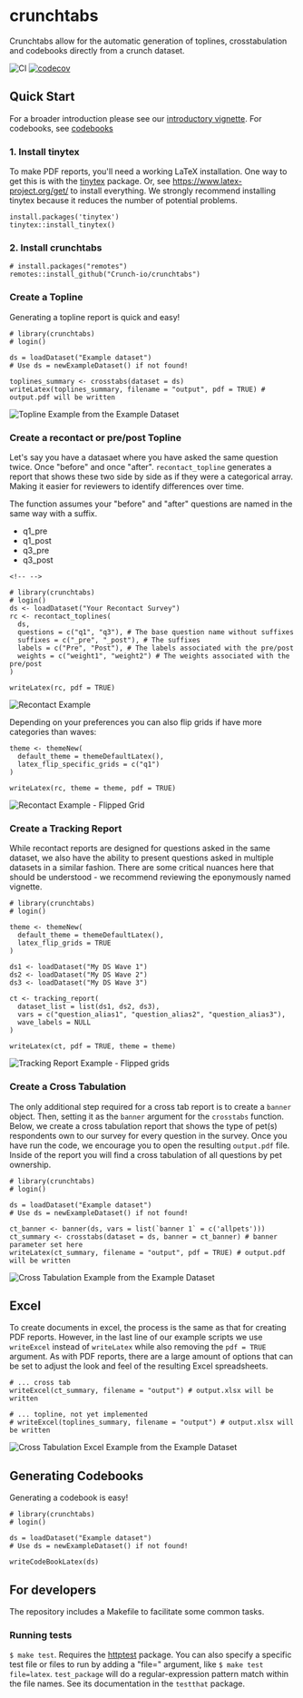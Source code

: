 # crunchtabs

Crunchtabs allow for the automatic generation of toplines, crosstabulation and codebooks directly from a crunch dataset.

![CI](https://github.com/Crunch-io/crunchtabs/workflows/CI/badge.svg?branch=master) [![codecov](https://codecov.io/gh/Crunch-io/crunchtabs/branch/master/graph/badge.svg)](https://codecov.io/gh/Crunch-io/crunchtabs)

## Quick Start

For a broader introduction please see our [introductory vignette](https://crunch-io.github.io/crunchtabs/articles/Overview.html). For codebooks, see [codebooks](https://crunch-io.github.io/crunchtabs/articles/Codebooks.html)

### 1. Install tinytex

To make PDF reports, you'll need a working LaTeX installation. One way to get this is with the [tinytex](https://yihui.name/tinytex/) package. Or, see <https://www.latex-project.org/get/> to install everything. We strongly recommend installing tinytex because it reduces the number of potential problems.

    install.packages('tinytex')
    tinytex::install_tinytex()

### 2. Install crunchtabs

    # install.packages("remotes")
    remotes::install_github("Crunch-io/crunchtabs")

### Create a Topline

Generating a topline report is quick and easy!

    # library(crunchtabs)
    # login()

    ds = loadDataset("Example dataset")
    # Use ds = newExampleDataset() if not found!

    toplines_summary <- crosstabs(dataset = ds)
    writeLatex(toplines_summary, filename = "output", pdf = TRUE) # output.pdf will be written 

![Topline Example from the Example Dataset](vignettes/example-001-topline.png)

### Create a recontact or pre/post Topline

Let's say you have a datasaet where you have asked the same question twice. Once "before" and once "after". `recontact_topline` generates a report that shows these two side by side as if they were a categorical array. Making it easier for reviewers to identify differences over time.

The function assumes your "before" and "after" questions are named in the same way with a suffix.

-   q1_pre
-   q1_post
-   q3_pre
-   q3_post

```{=html}
<!-- -->
```
    # library(crunchtabs)
    # login()
    ds <- loadDataset("Your Recontact Survey")
    rc <- recontact_toplines(
      ds, 
      questions = c("q1", "q3"), # The base question name without suffixes
      suffixes = c("_pre", "_post"), # The suffixes
      labels = c("Pre", "Post"), # The labels associated with the pre/post
      weights = c("weight1", "weight2") # The weights associated with the pre/post
    )

    writeLatex(rc, pdf = TRUE)

![Recontact Example](vignettes/example-012-recontact-default.png)

Depending on your preferences you can also flip grids if have more categories than waves:

    theme <- themeNew(
      default_theme = themeDefaultLatex(), 
      latex_flip_specific_grids = c("q1")
    )

    writeLatex(rc, theme = theme, pdf = TRUE)

![Recontact Example - Flipped Grid](vignettes/example-013-recontact-flipped-grid.png)

### Create a Tracking Report

While recontact reports are designed for questions asked in the same dataset, we also have the ability to present questions asked in multiple datasets in a similar fashion. There are some critical nuances here that should be understood - we recommend reviewing the eponymously named vignette. 

    # library(crunchtabs)
    # login() 
    
    theme <- themeNew(
      default_theme = themeDefaultLatex(), 
      latex_flip_grids = TRUE
    )
    
    ds1 <- loadDataset("My DS Wave 1")
    ds2 <- loadDataset("My DS Wave 2")
    ds3 <- loadDataset("My DS Wave 3")
    
    ct <- tracking_report(
      dataset_list = list(ds1, ds2, ds3), 
      vars = c("question_alias1", "question_alias2", "question_alias3"),
      wave_labels = NULL
    )
    
    writeLatex(ct, pdf = TRUE, theme = theme)


![Tracking Report Example - Flipped grids](vignettes/example-016-tracking-report.png)  

### Create a Cross Tabulation

The only additional step required for a cross tab report is to create a `banner` object. Then, setting it as the `banner` argument for the `crosstabs` function. Below, we create a cross tabulation report that shows the type of pet(s) respondents own to our survey for every question in the survey. Once you have run the code, we encourage you to open the resulting `output.pdf` file. Inside of the report you will find a cross tabulation of all questions by pet ownership.

    # library(crunchtabs)
    # login()

    ds = loadDataset("Example dataset")
    # Use ds = newExampleDataset() if not found!

    ct_banner <- banner(ds, vars = list(`banner 1` = c('allpets')))
    ct_summary <- crosstabs(dataset = ds, banner = ct_banner) # banner parameter set here
    writeLatex(ct_summary, filename = "output", pdf = TRUE) # output.pdf will be written 

![Cross Tabulation Example from the Example Dataset](vignettes/example-002-crosstabs.png)

## Excel

To create documents in excel, the process is the same as that for creating PDF reports. However, in the last line of our example scripts we use `writeExcel` instead of `writeLatex` while also removing the `pdf = TRUE` argument. As with PDF reports, there are a large amount of options that can be set to adjust the look and feel of the resulting Excel spreadsheets.

    # ... cross tab
    writeExcel(ct_summary, filename = "output") # output.xlsx will be written 

    # ... topline, not yet implemented
    # writeExcel(toplines_summary, filename = "output") # output.xlsx will be written 

![Cross Tabulation Excel Example from the Example Dataset](vignettes/example-003-excel-ct.png)

## Generating Codebooks

Generating a codebook is easy!

    # library(crunchtabs)
    # login()

    ds = loadDataset("Example dataset")
    # Use ds = newExampleDataset() if not found!

    writeCodeBookLatex(ds)

## For developers

The repository includes a Makefile to facilitate some common tasks.

### Running tests

`$ make test`. Requires the [httptest](https://github.com/nealrichardson/httptest) package. You can also specify a specific test file or files to run by adding a "file=" argument, like `$ make test file=latex`. `test_package` will do a regular-expression pattern match within the file names. See its documentation in the `testthat` package.
